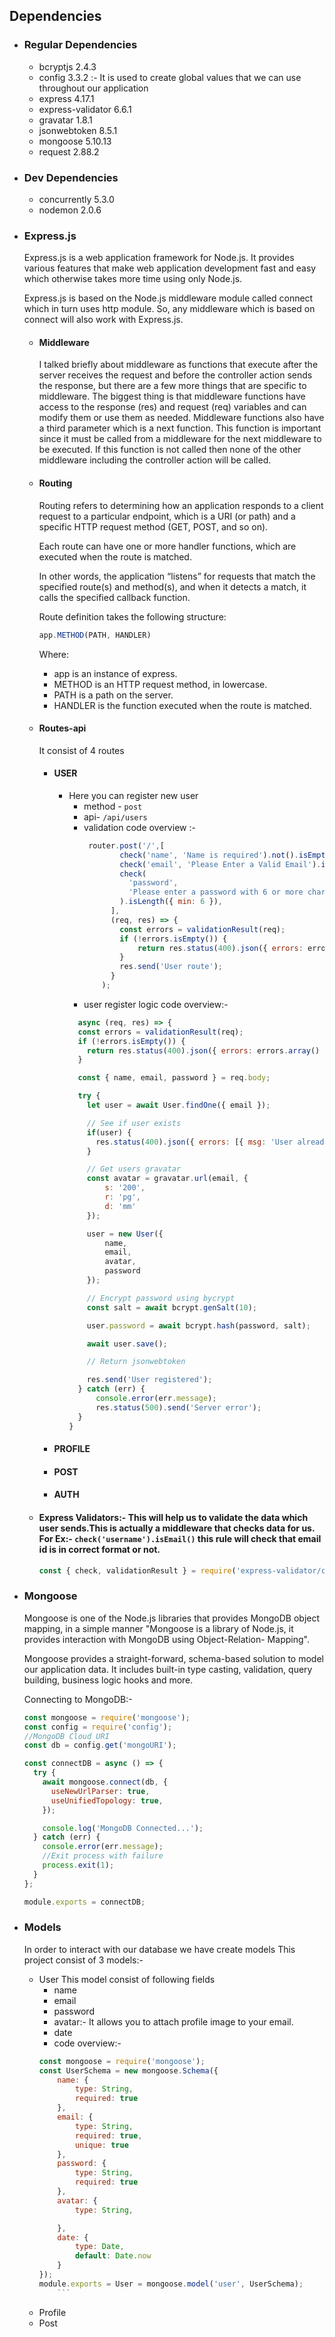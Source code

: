 ## Dependencies

- ### Regular Dependencies

    -  bcryptjs 2.4.3
    -  config 3.3.2 :- It is used to create global values that we can use throughout our application
    -  express 4.17.1
    -  express-validator 6.6.1
    -  gravatar 1.8.1
    -  jsonwebtoken 8.5.1
    -  mongoose 5.10.13
    -  request  2.88.2

- ### Dev Dependencies

	- concurrently 5.3.0
	- nodemon 2.0.6

- ### Express.js
	Express.js is a web application framework for Node.js. It provides various features that make web application development fast and easy which otherwise takes more time using only Node.js.

	Express.js is based on the Node.js middleware module called connect which in turn uses http module. So, any middleware which is based on connect will also work with Express.js.
    
    - #### Middleware
       I talked briefly about middleware as functions that execute after the server receives the request and before the controller action sends the response, but there are a few more things that are specific to middleware. The biggest thing is that middleware functions have access to the response (res) and request (req) variables and can modify them or use them as needed. Middleware functions also have a third parameter which is a next function. This function is important since it must be called from a middleware for the next middleware to be executed. If this function is not called then none of the other middleware including the controller action will be called.
    - #### Routing
    	Routing refers to determining how an application responds to a client request to a particular endpoint, which is a URI (or path) and a specific HTTP request method (GET, POST, and so on).
        
        Each route can have one or more handler functions, which are executed when the route is matched.
        
        In other words, the application “listens” for requests that match the specified route(s) and method(s), and when it detects a match, it calls the specified callback function.
		
        Route definition takes the following structure:
        ```javascript
		app.METHOD(PATH, HANDLER)
		```
        Where:
        - app is an instance of express.
		- METHOD is an HTTP request method, in lowercase.
		- PATH is a path on the server.
		- HANDLER is the function executed when the route is matched.
		
    - #### Routes-api
    	It consist of 4 routes
        - #### USER
        	- Here you can register new user
        	  - method - `post`
        	  - api- `/api/users`
        	  - validation code overview :-
        	  	```javascript
             	 router.post('/',[
                        check('name', 'Name is required').not().isEmpty(),
                        check('email', 'Please Enter a Valid Email').isEmail(),
                        check(
                          'password',
                          'Please enter a password with 6 or more characters'
                        ).isLength({ min: 6 }),
                      ],
                      (req, res) => {
                        const errors = validationResult(req);
                        if (!errors.isEmpty()) {
                            return res.status(400).json({ errors: errors.array() });
                        }
                        res.send('User route');
                      }
                    );
                ```
              - user register logic code overview:-
              ```javascript
                async (req, res) => {
                const errors = validationResult(req);
                if (!errors.isEmpty()) {
                  return res.status(400).json({ errors: errors.array() });
                }

                const { name, email, password } = req.body;

                try {
                  let user = await User.findOne({ email });

                  // See if user exists
                  if(user) {
                    res.status(400).json({ errors: [{ msg: 'User already exists' }] });
                  }

                  // Get users gravatar
                  const avatar = gravatar.url(email, {
                      s: '200',
                      r: 'pg',
                      d: 'mm'
                  });

                  user = new User({
                      name,
                      email,
                      avatar,
                      password
                  });

                  // Encrypt password using bycrypt
                  const salt = await bcrypt.genSalt(10);

                  user.password = await bcrypt.hash(password, salt);

                  await user.save();

                  // Return jsonwebtoken

                  res.send('User registered');
                } catch (err) {
                    console.error(err.message);
                    res.status(500).send('Server error');
                }
              }
                ```
    
        - #### PROFILE
        - #### POST
        - #### AUTH
    - #### Express Validators:- This will help us to validate the data which user sends.This is actually a middleware that checks data for us. For Ex:- `check('username').isEmail()` this rule will check that email id is in correct format or not.
      ```javascript
	  const { check, validationResult } = require('express-validator/check');
	  ```
- ### Mongoose
     Mongoose is one of the Node.js libraries that provides MongoDB object mapping, in a simple manner "Mongoose is a library of Node.js, it provides interaction with MongoDB using Object-Relation- Mapping".

	Mongoose provides a straight-forward, schema-based solution to model our application data. It includes built-in type casting, validation, query building, business logic hooks and more.
    
    Connecting to MongoDB:- 
    ```javascript
    const mongoose = require('mongoose');
    const config = require('config');
    //MongoDB Cloud URI
    const db = config.get('mongoURI');

    const connectDB = async () => {
      try {
        await mongoose.connect(db, {
          useNewUrlParser: true,
          useUnifiedTopology: true,
        });

        console.log('MongoDB Connected...');
      } catch (err) {
        console.error(err.message);
        //Exit process with failure
        process.exit(1);
      }
    };

    module.exports = connectDB;
	```
- ### Models
	
    In order to interact with our database we have create models
    This project consist of 3 models:-
    - User
    	This model consist of following fields
        - name
        - email
        - password
        - avatar:- It allows you to attach profile image to your email.
        - date
        - code overview:- 
        ```javascript
		const mongoose = require('mongoose');
        const UserSchema = new mongoose.Schema({
            name: {
                type: String,
                required: true
            },
            email: {
                type: String,
                required: true,
                unique: true
            },
            password: {
                type: String,
                required: true
            },
            avatar: {
                type: String,

            },
            date: {
                type: Date,
                default: Date.now
            }
        });
		module.exports = User = mongoose.model('user', UserSchema);
			```
    - Profile
    - Post
